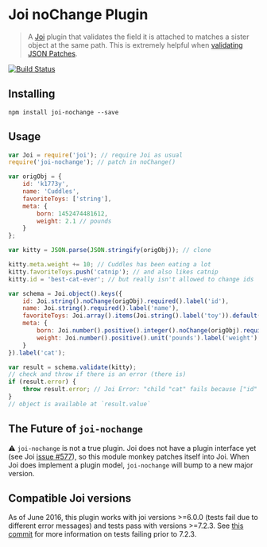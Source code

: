 # Joi noChange Plugin

> A [Joi](https://github.com/hapijs/joi) plugin that validates the field it is attached to matches a sister object at the same path. This is extremely helpful when [validating JSON Patches](https://medium.com/@markherhold/validating-json-patch-requests-44ca5981a7fc#.e6kf262wf).

[![Build Status](https://travis-ci.org/MarkHerhold/joi-nochange.svg?branch=master)](https://travis-ci.org/MarkHerhold/joi-nochange)

## Installing
```shell
npm install joi-nochange --save
```

## Usage

```js
var Joi = require('joi'); // require Joi as usual
require('joi-nochange'); // patch in noChange()

var origObj = {
    id: 'k1773y',
    name: 'Cuddles',
    favoriteToys: ['string'],
    meta: {
        born: 1452474481612,
        weight: 2.1 // pounds
    }
};

var kitty = JSON.parse(JSON.stringify(origObj)); // clone

kitty.meta.weight += 10; // Cuddles has been eating a lot
kitty.favoriteToys.push('catnip'); // and also likes catnip
kitty.id = 'best-cat-ever'; // but really isn't allowed to change ids

var schema = Joi.object().keys({
    id: Joi.string().noChange(origObj).required().label('id'),
    name: Joi.string().required().label('name'),
    favoriteToys: Joi.array().items(Joi.string().label('toy')).default([]).label('favoriteToys'),
    meta: {
        born: Joi.number().positive().integer().noChange(origObj).required().label('born'),
        weight: Joi.number().positive().unit('pounds').label('weight')
    }
}).label('cat');

var result = schema.validate(kitty);
// check and throw if there is an error (there is)
if (result.error) {
    throw result.error; // Joi Error: "child "cat" fails because ["id" is not allowed to change]"
}
// object is available at `result.value`
```

## The Future of `joi-nochange`
:warning: `joi-nochange` is not a true plugin. Joi does not have a plugin interface yet (see Joi [issue #577](https://github.com/hapijs/joi/issues/577)), so this module monkey patches itself into Joi. When Joi does implement a plugin model, `joi-nochange` will bump to a new major version.

## Compatible Joi versions
As of June 2016, this plugin works with joi versions >=6.0.0 (tests fail due to different error messages) and tests pass with versions >=7.2.3. See [this commit](https://github.com/hapijs/joi/commit/f02369903630eda18cb7d2d47082d2a44fa01efb) for more information on tests failing prior to 7.2.3.
